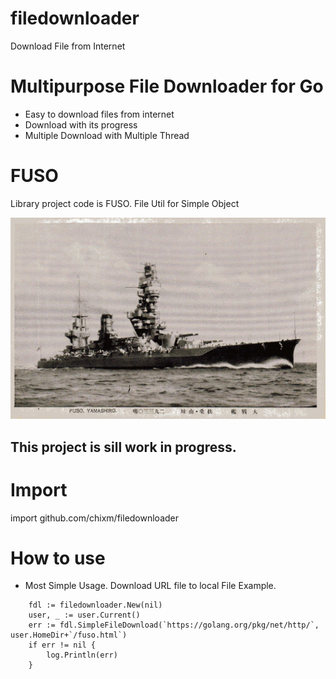 # filedownloader
 Download File from Internet

# Multipurpose File Downloader for Go
- Easy to download files from internet
- Download with its progress
- Multiple Download with Multiple Thread

# FUSO
Library project code is FUSO.
File Util for Simple Object

![](resources/fuso.jpg)

## This project is sill work in progress.

# Import
import github.com/chixm/filedownloader

# How to use 
- Most Simple Usage. Download URL file to local File Example. 
```
	fdl := filedownloader.New(nil)
	user, _ := user.Current()
	err := fdl.SimpleFileDownload(`https://golang.org/pkg/net/http/`, user.HomeDir+`/fuso.html`)
	if err != nil {
		log.Println(err)
	}
```
